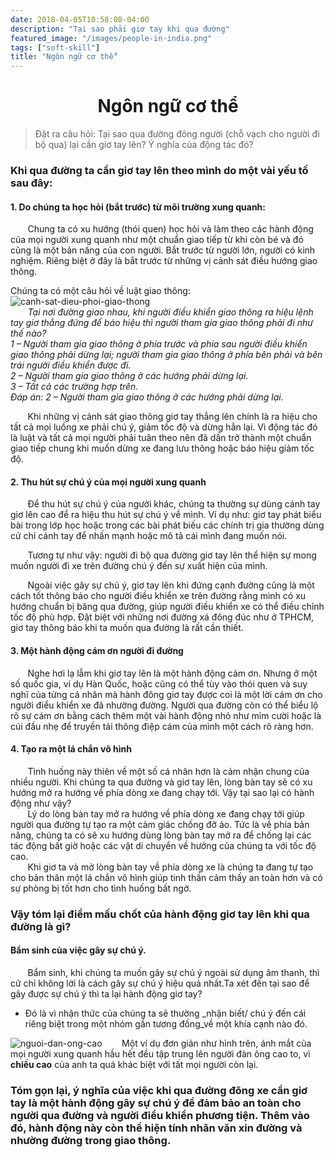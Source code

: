 ```yaml
---
date: 2018-04-05T10:58:08-04:00
description: "Tại sao phải giơ tay khi qua đường"
featured_image: "/images/people-in-india.png"
tags: ["soft-skill"]
title: "Ngôn ngữ cơ thể"
---
```



# <center>Ngôn ngữ cơ thể </center>
>Đặt ra câu hỏi: Tại sao qua đường đông người (chỗ vạch cho người đi bộ qua) lại cần giơ tay lên? Ý nghĩa của động tác đó?  
  
### Khi qua đường ta cần giơ tay lên theo mình do một vài yếu tố sau đây:  
  

#### 1. Do chúng ta học hỏi (bắt trước) từ môi trường xung quanh:  
   
&nbsp;&nbsp;&nbsp;&nbsp;&nbsp;&nbsp;
Chung ta có xu hướng (thói quen) học hỏi và làm theo các hành động của mọi người xung quanh như một chuẩn giao tiếp từ khi còn bé và đó cũng là một bản năng của con người. Bắt trước từ người lớn, người có kinh nghiệm. Riêng biệt ở đây là bắt trước từ những vị cảnh sát điều hướng giao thông.  

Chúng ta có một câu hỏi về luật giao thông:  
![canh-sat-dieu-phoi-giao-thong]    
&nbsp;&nbsp;&nbsp;&nbsp;&nbsp;&nbsp;
_Tại nơi đường giao nhau, khi người điều khiển giao thông ra hiệu lệnh tay giơ thẳng đứng để báo hiệu thì người tham gia giao thông phải đi như thế nào?  
1 –  Người tham gia giao thông ở phía trước và phía sau người điều khiển giao thông phải dừng lại; người tham gia giao thông ở phía bên phải và bên trái  người điều khiển được đi.  
2 –  Người tham gia giao thông ở các hướng phải dừng lại.  
3 –  Tất cả các trường hợp trên.  
Đáp án: 2 –  Người tham gia giao thông ở các hướng phải dừng lại._  

&nbsp;&nbsp;&nbsp;&nbsp;&nbsp;&nbsp;
Khi những vị cảnh sát giao thông giơ tay thẳng lên chính là ra hiệu cho tất cả mọi luồng xe phải chú ý, giảm tốc độ và dừng hẳn lại. Vì động tác đó là luật và tất cả mọi người phải tuân theo nên đã dần trở thành một chuẩn giao tiếp chung khi muốn dừng xe đang lưu thông hoặc báo hiệu giảm tốc độ.

#### 2. Thu hút sự chú ý của mọi người xung quanh  
&nbsp;&nbsp;&nbsp;&nbsp;&nbsp;&nbsp;
Để thu hút sự chú ý của người khác, chúng ta thường sự dùng cánh tay giơ lên cao để ra hiệu thu hút sự chú ý về mình. Ví dụ như: giơ tay phát biểu bài trong lớp học hoặc trong các bài phát biếu các chính trị gia thường dùng cử chỉ cánh tay để nhấn mạnh hoặc mô tả cái mình đang muốn nói.  

&nbsp;&nbsp;&nbsp;&nbsp;&nbsp;&nbsp;
Tương tự như vậy: người đi bộ qua đường giơ tay lên thể hiện sự mong muốn người đi xe trên đường chú ý đến sự xuất hiện của mình.  

&nbsp;&nbsp;&nbsp;&nbsp;&nbsp;&nbsp; 
Ngoài việc gây sự chú ý, giơ tay lên khi đứng cạnh đường cũng là một cách tốt thông báo cho người điều khiển xe trên đường rằng mình có xu hướng chuẩn bị băng qua đường, giúp người điều khiển xe có thể điều chỉnh tốc độ phù hợp. Đặt biệt với những nơi đường xá đông đúc như ở TPHCM, giơ tay thông báo khi ta muốn qua đường là rất cần thiết.

#### 3. Một hành động cám ơn người đi đường
&nbsp;&nbsp;&nbsp;&nbsp;&nbsp;&nbsp;
Nghe hơi lạ lẫm khi giơ tay lên là một hành động cám ơn. Nhưng ở một số quốc gia, ví dụ Hàn Quốc, hoặc cũng có thể tùy vào thói quen và suy nghĩ của từng cá nhân mà hành đông giơ tay được coi là một lời cám ơn cho người điểu khiển xe đã nhường đường. Người qua đường còn có thể biểu lộ rõ sự cám ơn bằng cách thêm một vài hành động nhỏ như mỉm cười hoặc là cúi đầu nhẹ để truyền tải thông điệp cám của mình một cách rõ ràng hơn.

#### 4. Tạo ra một lá chắn vô hình
&nbsp;&nbsp;&nbsp;&nbsp;&nbsp;&nbsp;
Tình huống này thiên về một số cá nhân hơn là cảm nhận chung của nhiều người. Khi chúng ta qua đường và giơ tay lên, lòng bàn tay sẽ có xu hướng mở ra hướng về phía dòng xe đang chạy tới. Vậy tại sao lại có hành động như vậy?  
&nbsp;&nbsp;&nbsp;&nbsp;&nbsp;&nbsp;
Lý do lòng bàn tay mở ra hướng về phía dòng xe đang chạy tới giúp người qua đường tự tạo ra một cảm giác chống đỡ ảo. Tức là về phía bản năng, chúng ta có sẽ xu hướng dùng lòng bàn tay mở ra để chống lại các tác động bất giờ hoặc các vật di chuyển về hướng của chúng ta với tốc độ cao.  
&nbsp;&nbsp;&nbsp;&nbsp;&nbsp;&nbsp;
Khi giơ ta và mở lòng bàn tay về phía dòng xe là chúng ta đang tự tạo cho bản thân một lá chắn vô hình giúp tinh thần cảm thấy an toàn hơn và có sự phòng bị tốt hơn cho tình huống bất ngờ.

### Vậy tóm lại điểm mấu chốt của hành động giơ tay lên khi qua đường là gì?
#### Bẩm sinh của việc gây sự chú ý.  
&nbsp;&nbsp;&nbsp;&nbsp;&nbsp;&nbsp;
Bẩm sinh, khi chúng ta muốn gây sự chú ý ngoài sử dụng âm thanh, thì cử chỉ không lời là cách gây sự chú ý hiệu quả nhất.Ta xét đến tại sao để gây được sự chú ý thì ta lại hành động giơ tay?  
* Đó là vì nhận thức của chúng ta sẽ thường _nhận biết/ chú ý đến cái riêng biệt trong một nhóm gần tương đồng_về một khía cạnh nào đó.  

![nguoi-dan-ong-cao]
&nbsp;&nbsp;&nbsp;&nbsp;&nbsp;&nbsp;
Một ví dụ đơn giản như hình trên, ánh mắt của mọi người xung quanh hầu hết đều tập trung lên người đàn ông cao to, vì **chiều cao** của anh ta quá khác biệt với tất mọi người còn lại.  

### Tóm gọn lại, ý nghĩa của việc khi qua đường đông xe cần giơ tay là một hành động gây sự chú ý để đảm bảo an toàn cho người qua đường và người điểu khiển phương tiện. Thêm vào đó, hành động này còn thể hiện tính nhân văn xin đường và nhường đường trong giao thông.

<!-- Images -->
[canh-sat-dieu-phoi-giao-thong]: /assets/images/Hieu-lenh-giao-thong-1.jpg
[nguoi-dan-ong-cao]: /assets/images/tallesmanchinese.jpg


